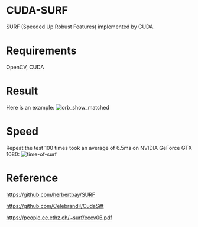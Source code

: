 # CUDA-SURF
SURF (Speeded Up Robust Features) implemented by CUDA.

# Requirements
OpenCV, CUDA

# Result
Here is an example:
![orb_show_matched](https://user-images.githubusercontent.com/46698134/210545565-098c3903-0cc8-4c70-803f-d3c9c73f74e1.jpg)

# Speed
Repeat the test 100 times took an average of 6.5ms on NVIDIA GeForce GTX 1080:
![time-of-surf](https://user-images.githubusercontent.com/46698134/210546547-2be7c999-6721-4cd3-a413-badf29925230.png)

# Reference
https://github.com/herbertbay/SURF

https://github.com/Celebrandil/CudaSift

https://people.ee.ethz.ch/~surf/eccv06.pdf
